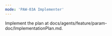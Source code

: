 ```yaml
---
mode: 'PAW-03A Implementer'
---
```


Implement the plan at docs/agents/feature/param-doc/ImplementationPlan.md.